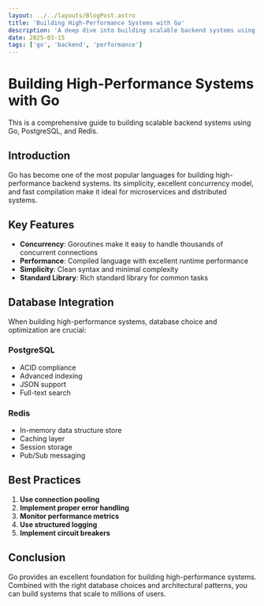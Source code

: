 ```yaml
---
layout: ../../layouts/BlogPost.astro
title: 'Building High-Performance Systems with Go'
description: 'A deep dive into building scalable backend systems using Go, PostgreSQL, and Redis'
date: 2025-03-15
tags: ['go', 'backend', 'performance']
---
```


# Building High-Performance Systems with Go

This is a comprehensive guide to building scalable backend systems using Go, PostgreSQL, and Redis.

## Introduction

Go has become one of the most popular languages for building high-performance backend systems. Its simplicity, excellent concurrency model, and fast compilation make it ideal for microservices and distributed systems.

## Key Features

- **Concurrency**: Goroutines make it easy to handle thousands of concurrent connections
- **Performance**: Compiled language with excellent runtime performance
- **Simplicity**: Clean syntax and minimal complexity
- **Standard Library**: Rich standard library for common tasks

## Database Integration

When building high-performance systems, database choice and optimization are crucial:

### PostgreSQL

- ACID compliance
- Advanced indexing
- JSON support
- Full-text search

### Redis

- In-memory data structure store
- Caching layer
- Session storage
- Pub/Sub messaging

## Best Practices

1. **Use connection pooling**
2. **Implement proper error handling**
3. **Monitor performance metrics**
4. **Use structured logging**
5. **Implement circuit breakers**

## Conclusion

Go provides an excellent foundation for building high-performance systems. Combined with the right database choices and architectural patterns, you can build systems that scale to millions of users.
